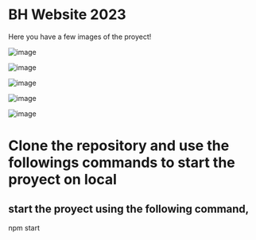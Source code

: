 # BH Website 2023
Here you have a few images of the proyect!



![image](https://github.com/Bryan-S-Herrera-Personal-Website/BH-WebSite/assets/84992800/8b2650a7-8fc4-4330-800c-42a1960fb03b)

![image](https://github.com/Bryan-S-Herrera-Personal-Website/BH-WebSite/assets/84992800/6ddefe33-bf59-4634-b619-8089e3e11aa7)

![image](https://github.com/Bryan-S-Herrera-Personal-Website/BH-WebSite/assets/84992800/c0c1238f-5862-475d-bd91-5bfe19cce0eb)



![image](https://github.com/Bryan-S-Herrera-Personal-Website/BH-WebSite/assets/84992800/4d2fe0f5-3b04-4714-930e-1a338cbf166f)

![image](https://github.com/Bryan-S-Herrera-Personal-Website/BH-WebSite/assets/84992800/22171f72-d18a-4ae5-bdbd-3afc73d32c79)

# Clone the repository and use the followings commands to start the proyect on local

## start the proyect using the following command,
npm start



